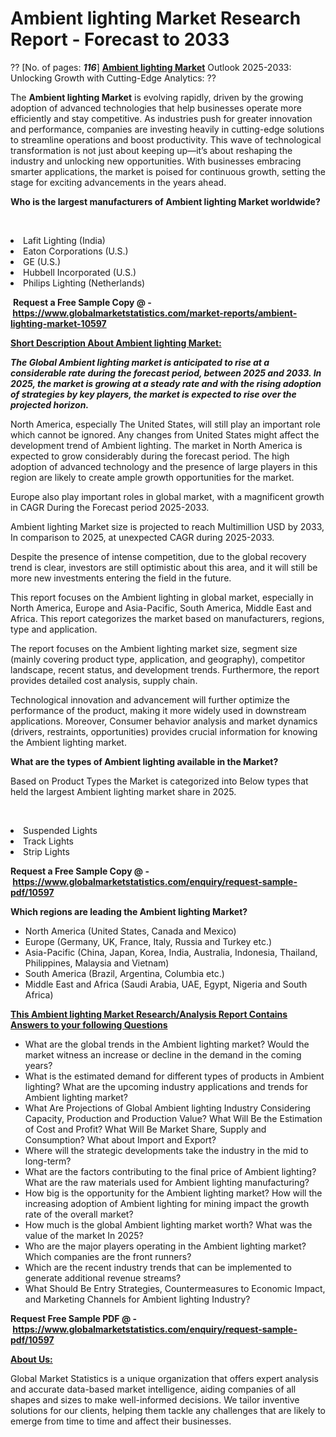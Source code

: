 <H1>Ambient lighting Market Research Report - Forecast to 2033</H1><p>?? [No. of pages:&nbsp;<strong><em>116</em></strong>]&nbsp;<strong><a href="https://www.globalmarketstatistics.com/market-reports/ambient-lighting-market-10597">Ambient lighting&nbsp;Market</a></strong>&nbsp;Outlook 2025-2033: Unlocking Growth with Cutting-Edge Analytics: ??</p><p>The <strong>Ambient lighting Market</strong> is evolving rapidly, driven by the growing adoption of advanced technologies that help businesses operate more efficiently and stay competitive. As industries push for greater innovation and performance, companies are investing heavily in cutting-edge solutions to streamline operations and boost productivity. This wave of technological transformation is not just about keeping up&mdash;it&rsquo;s about reshaping the industry and unlocking new opportunities. With businesses embracing smarter applications, the market is poised for continuous growth, setting the stage for exciting advancements in the years ahead.</p><p><strong>Who is the largest manufacturers of Ambient lighting Market worldwide?</strong></p><p>&nbsp;<li>Lafit Lighting (India)<li>Eaton Corporations (U.S.)<li>GE (U.S.)<li>Hubbell Incorporated (U.S.)<li>Philips Lighting (Netherlands)</p><p>&nbsp;<strong>Request a Free Sample Copy @ -&nbsp;<a href="https://www.globalmarketstatistics.com/market-reports/ambient-lighting-market-10597">https://www.globalmarketstatistics.com/market-reports/ambient-lighting-market-10597</a></strong></p><p><strong><u>Short Description About Ambient lighting Market:</u></strong></p><p><strong><em>The Global Ambient lighting market is anticipated to rise at a considerable rate during the forecast period, between 2025 and 2033. In 2025, the market is growing at a steady rate and with the rising adoption of strategies by key players, the market is expected to rise over the projected horizon.</em></strong></p><p>North America, especially The United States, will still play an important role which cannot be ignored. Any changes from United States might affect the development trend of Ambient lighting. The market in North America is expected to grow considerably during the forecast period. The high adoption of advanced technology and the presence of large players in this region are likely to create ample growth opportunities for the market.</p><p>Europe also play important roles in global market, with a magnificent growth in CAGR During the Forecast period 2025-2033.</p><p>Ambient lighting Market size is projected to reach Multimillion USD by 2033, In comparison to 2025, at unexpected CAGR during 2025-2033.</p><p>Despite the presence of intense competition, due to the global recovery trend is clear, investors are still optimistic about this area, and it will still be more new investments entering the field in the future.</p><p>This report focuses on the Ambient lighting in global market, especially in North America, Europe and Asia-Pacific, South America, Middle East and Africa. This report categorizes the market based on manufacturers, regions, type and application.</p><p>The report focuses on the Ambient lighting market size, segment size (mainly covering product type, application, and geography), competitor landscape, recent status, and development trends. Furthermore, the report provides detailed cost analysis, supply chain.</p><p>Technological innovation and advancement will further optimize the performance of the product, making it more widely used in downstream applications. Moreover, Consumer behavior analysis and market dynamics (drivers, restraints, opportunities) provides crucial information for knowing the Ambient lighting market.</p><p><strong>What are the types of Ambient lighting available in the Market?</strong></p><p>Based on Product Types the Market is categorized into Below types that held the largest Ambient lighting market share in 2025.</p><p>&nbsp;<li>Suspended Lights<li> Track Lights<li> Strip Lights&nbsp;</p><p><strong>Request a Free Sample Copy @ -&nbsp;<a href="https://www.globalmarketstatistics.com/enquiry/request-sample-pdf/10597">https://www.globalmarketstatistics.com/enquiry/request-sample-pdf/10597</a></strong></p><p><strong>Which regions are leading the Ambient lighting Market?</strong></p><ul><li>North America (United States, Canada and Mexico)</li><li>Europe (Germany, UK, France, Italy, Russia and Turkey etc.)</li><li>Asia-Pacific (China, Japan, Korea, India, Australia, Indonesia, Thailand, Philippines, Malaysia and Vietnam)</li><li>South America (Brazil, Argentina, Columbia etc.)</li><li>Middle East and Africa (Saudi Arabia, UAE, Egypt, Nigeria and South Africa)</li></ul><p><strong><u>This Ambient lighting Market Research/Analysis Report Contains Answers to your following Questions</u></strong></p><ul><li>What are the global trends in the Ambient lighting market? Would the market witness an increase or decline in the demand in the coming years?</li><li>What is the estimated demand for different types of products in Ambient lighting? What are the upcoming industry applications and trends for Ambient lighting market?</li><li>What Are Projections of Global Ambient lighting Industry Considering Capacity, Production and Production Value? What Will Be the Estimation of Cost and Profit? What Will Be Market Share, Supply and Consumption? What about Import and Export?</li><li>Where will the strategic developments take the industry in the mid to long-term?</li><li>What are the factors contributing to the final price of Ambient lighting? What are the raw materials used for Ambient lighting manufacturing?</li><li>How big is the opportunity for the Ambient lighting market? How will the increasing adoption of Ambient lighting for mining impact the growth rate of the overall market?</li><li>How much is the global Ambient lighting market worth? What was the value of the market In 2025?</li><li>Who are the major players operating in the Ambient lighting market? Which companies are the front runners?</li><li>Which are the recent industry trends that can be implemented to generate additional revenue streams?</li><li>What Should Be Entry Strategies, Countermeasures to Economic Impact, and Marketing Channels for Ambient lighting Industry?</li></ul><p><strong>Request Free Sample PDF @ -&nbsp;<a href="https://www.globalmarketstatistics.com/enquiry/request-sample-pdf/10597">https://www.globalmarketstatistics.com/enquiry/request-sample-pdf/10597</a></strong></p><p><strong><u>About Us:</u></strong></p><p>Global Market Statistics&nbsp;is a unique organization that offers expert analysis and accurate data-based market intelligence, aiding companies of all shapes and sizes to make well-informed decisions. We tailor inventive solutions for our clients, helping them tackle any challenges that are likely to emerge from time to time and affect their businesses.</p>
